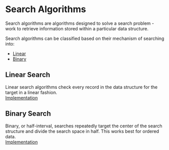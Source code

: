 # Search Algorithms

Search algorithms are algorithms designed to solve a search problem - work to retrieve information stored within a particular data structure.

Search algorithms can be classified based on their mechanism of searching into:

- [Linear](#linear-search)
- [Binary](#binary-search)

## Linear Search

Linear search algorithms check every record in the data structure for the  target in a linear fashion.  
[Implementation](./0-linear.c)

## Binary Search

Binary, or half-interval, searches repeatedly target the center of the search structure and divide the search space in half. This works best for ordered data.  
[Implementation](./1-binary.c)
